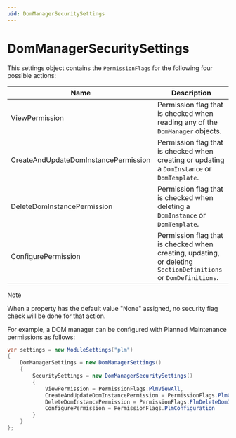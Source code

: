 ```yaml
---
uid: DomManagerSecuritySettings
---
```


# DomManagerSecuritySettings

This settings object contains the `PermissionFlags` for the following four possible actions:

| Name | Description |
|--|--|
| ViewPermission | Permission flag that is checked when reading any of the `DomManager` objects. |
| CreateAndUpdateDomInstancePermission | Permission flag that is checked when creating or updating a `DomInstance` or `DomTemplate`. |
| DeleteDomInstancePermission | Permission flag that is checked when deleting a `DomInstance` or `DomTemplate`. |
| ConfigurePermission | Permission flag that is checked when creating, updating, or deleting `SectionDefinitions` or `DomDefinitions`. |

> [!NOTE]
> When a property has the default value "None" assigned, no security flag check will be done for that action.

For example, a DOM manager can be configured with Planned Maintenance permissions as follows:

```csharp
var settings = new ModuleSettings("plm")
{
    DomManagerSettings = new DomManagerSettings()
    {
        SecuritySettings = new DomManagerSecuritySettings()
        {
            ViewPermission = PermissionFlags.PlmViewAll,
            CreateAndUpdateDomInstancePermission = PermissionFlags.PlmCreateUpdateDomInstances,
            DeleteDomInstancePermission = PermissionFlags.PlmDeleteDomInstances,
            ConfigurePermission = PermissionFlags.PlmConfiguration
        }
    }
};
```
